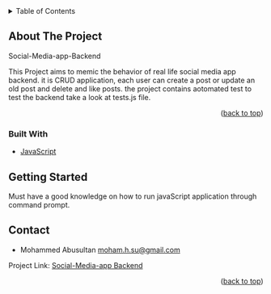 
<div id="top"></div>

<!-- TABLE OF CONTENTS -->
<details>
  <summary>Table of Contents</summary>
  <ol>
    <li>
      <a href="#about-the-project">About The Project</a>
      <ul>
        <li><a href="#built-with">Built With</a></li>
      </ul>
    </li>
    <li>
      <a href="#getting-started">Getting Started</a>
    </li>
    <li><a href="#contact">Contact</a></li>
  </ol>
</details>


<!-- ABOUT THE PROJECT -->
## About The Project

Social-Media-app-Backend

This Project aims to memic the behavior of real life social media app backend. it is CRUD application, each user
can create a post or update an old post and delete and like posts. the project contains aotomated test to test the 
backend take a look at tests.js file.
<p align="right">(<a href="#top">back to top</a>)</p>


### Built With

* [JavaScript](https://www.javascript.com/)


<!-- GETTING STARTED -->
## Getting Started

Must have a good knowledge on how to run javaScript application through command prompt.



<!-- CONTACT -->
## Contact
- Mohammed Abusultan  moham.h.su@gmail.com


Project Link: [Social-Media-app Backend](https://github.com/moh-558/Social-Media-app-Backend)
<p align="right">(<a href="#top">back to top</a>)</p>

